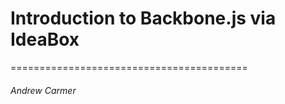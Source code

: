 # Introduction to Backbone.js via IdeaBox
=========================================

###### Andrew Carmer
